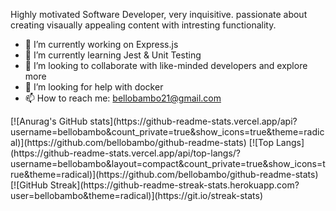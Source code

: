 
Highly motivated Software Developer, very inquisitive.
passionate about creating visaually appealing content with intresting functionality.

- 🔭 I’m currently working on Express.js
- 🌱 I’m currently learning Jest & Unit Testing
- 👯 I’m looking to collaborate with like-minded developers and explore more
- 🤔 I’m looking for help with docker
- 📫 How to reach me: bellobambo21@gmail.com

<!-- $till $triving $till learning --!>

[![Anurag's GitHub stats](https://github-readme-stats.vercel.app/api?username=bellobambo&count_private=true&show_icons=true&theme=radical)](https://github.com/bellobambo/github-readme-stats)

[![Top Langs](https://github-readme-stats.vercel.app/api/top-langs/?username=bellobambo&layout=compact&count_private=true&show_icons=true&theme=radical)](https://github.com/bellobambo/github-readme-stats)

[![GitHub Streak](https://github-readme-streak-stats.herokuapp.com?user=bellobambo&theme=radical)](https://git.io/streak-stats)
